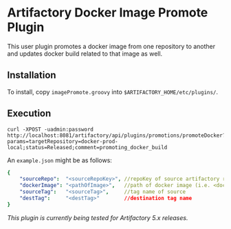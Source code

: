 Artifactory Docker Image Promote Plugin
====================================


This user plugin promotes a docker image from one repository to another and updates docker build related to that image as well.


Installation
------------

To install, copy `imagePromote.groovy` into `$ARTIFACTORY_HOME/etc/plugins/`.

Execution
---------

``` shell
curl -XPOST -uadmin:password http://localhost:8081/artifactory/api/plugins/promotions/promoteDocker?params=targetRepository=docker-prod-local;status=Released;comment=promoting_docker_build
```

An `example.json` might be as follows:

``` yaml
{
    "sourceRepo":  "<sourceRepoKey>", //repoKey of source artifactory repository being used
    "dockerImage": "<pathOfImage>",   //path of docker image (i.e. <dockerRepo>/<dockerImage>)
    "sourceTag":   "<sourceTag>",     //tag name of source
    "destTag":     "<destTag>"        //destination tag name
}
```



*This plugin is currently being tested for Artifactory 5.x releases.*

